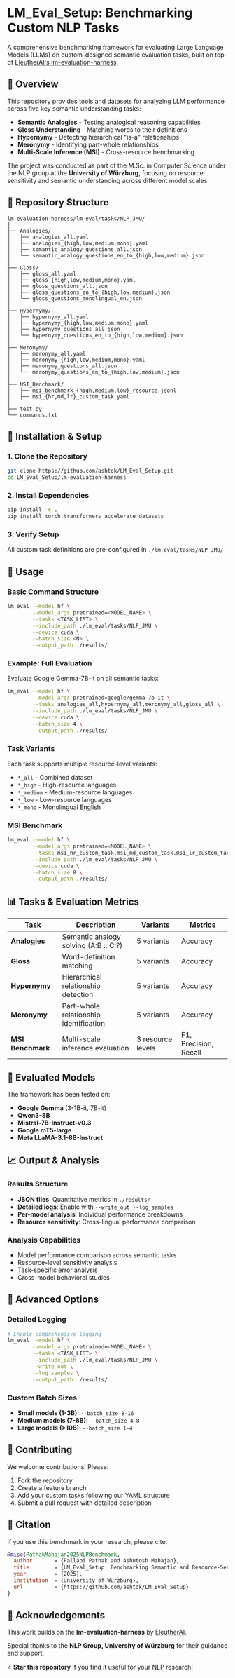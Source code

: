 # LM_Eval_Setup: Benchmarking Custom NLP Tasks

A comprehensive benchmarking framework for evaluating Large Language Models (LLMs) on custom-designed semantic evaluation tasks, built on top of [EleutherAI's lm-evaluation-harness](https://github.com/EleutherAI/lm-evaluation-harness).

## 🎯 Overview

This repository provides tools and datasets for analyzing LLM performance across five key semantic understanding tasks:
- **Semantic Analogies** - Testing analogical reasoning capabilities
- **Gloss Understanding** - Matching words to their definitions
- **Hypernymy** - Detecting hierarchical "is-a" relationships
- **Meronymy** - Identifying part-whole relationships
- **Multi-Scale Inference (MSI)** - Cross-resource benchmarking

The project was conducted as part of the M.Sc. in Computer Science under the NLP group at the **University of Würzburg**, focusing on resource sensitivity and semantic understanding across different model scales.

## 📁 Repository Structure

```
lm-evaluation-harness/lm_eval/tasks/NLP_JMU/
│
├── Analogies/
│   ├── analogies_all.yaml
│   ├── analogies_{high,low,medium,mono}.yaml
│   ├── semantic_analogy_questions_all.json
│   └── semantic_analogy_questions_en_to_{high,low,medium}.json
│
├── Gloss/
│   ├── gloss_all.yaml
│   ├── gloss_{high,low,medium,mono}.yaml
│   ├── gloss_questions_all.json
│   ├── gloss_questions_en_to_{high,low,medium}.json
│   └── gloss_questions_monolingual_en.json
│
├── Hypernymy/
│   ├── hypernymy_all.yaml
│   ├── hypernymy_{high,low,medium,mono}.yaml
│   ├── hypernymy_questions_all.json
│   └── hypernymy_questions_en_to_{high,low,medium}.json
│
├── Meronymy/
│   ├── meronymy_all.yaml
│   ├── meronymy_{high,low,medium,mono}.yaml
│   ├── meronymy_questions_all.json
│   └── meronymy_questions_en_to_{high,low,medium}.json
│
├── MSI_Benchmark/
│   ├── msi_benchmark_{high,medium,low}_resource.jsonl
│   ├── msi_{hr,md,lr}_custom_task.yaml
│
├── test.py
└── commands.txt
```

## 🔧 Installation & Setup

### 1. Clone the Repository
```bash
git clone https://github.com/ashtok/LM_Eval_Setup.git
cd LM_Eval_Setup/lm-evaluation-harness
```

### 2. Install Dependencies
```bash
pip install -e .
pip install torch transformers accelerate datasets
```

### 3. Verify Setup
All custom task definitions are pre-configured in `./lm_eval/tasks/NLP_JMU/`

## 🚀 Usage

### Basic Command Structure
```bash
lm_eval --model hf \
        --model_args pretrained=<MODEL_NAME> \
        --tasks <TASK_LIST> \
        --include_path ./lm_eval/tasks/NLP_JMU \
        --device cuda \
        --batch_size <N> \
        --output_path ./results/
```

### Example: Full Evaluation
Evaluate Google Gemma-7B-it on all semantic tasks:

```bash
lm_eval --model hf \
        --model_args pretrained=google/gemma-7b-it \
        --tasks analogies_all,hypernymy_all,meronymy_all,gloss_all \
        --include_path ./lm_eval/tasks/NLP_JMU \
        --device cuda \
        --batch_size 4 \
        --output_path ./results/
```

### Task Variants
Each task supports multiple resource-level variants:
- `*_all` - Combined dataset
- `*_high` - High-resource languages
- `*_medium` - Medium-resource languages  
- `*_low` - Low-resource languages
- `*_mono` - Monolingual English

### MSI Benchmark
```bash
lm_eval --model hf \
        --model_args pretrained=<MODEL_NAME> \
        --tasks msi_hr_custom_task,msi_md_custom_task,msi_lr_custom_task \
        --include_path ./lm_eval/tasks/NLP_JMU \
        --device cuda \
        --batch_size 8 \
        --output_path ./results/
```

## 📊 Tasks & Evaluation Metrics

| Task | Description | Variants | Metrics |
|------|-------------|----------|---------|
| **Analogies** | Semantic analogy solving (A:B :: C:?) | 5 variants | Accuracy |
| **Gloss** | Word-definition matching | 5 variants | Accuracy |
| **Hypernymy** | Hierarchical relationship detection | 5 variants | Accuracy |
| **Meronymy** | Part-whole relationship identification | 5 variants | Accuracy |
| **MSI Benchmark** | Multi-scale inference evaluation | 3 resource levels | F1, Precision, Recall |

## 🤖 Evaluated Models

The framework has been tested on:

- **Google Gemma** (3-1B-it, 7B-it)
- **Qwen3-8B**
- **Mistral-7B-Instruct-v0.3**
- **Google mT5-large**
- **Meta LLaMA-3.1-8B-Instruct**

## 📈 Output & Analysis

### Results Structure
- **JSON files**: Quantitative metrics in `./results/`
- **Detailed logs**: Enable with `--write_out --log_samples`
- **Per-model analysis**: Individual performance breakdowns
- **Resource sensitivity**: Cross-lingual performance comparison

### Analysis Capabilities
- Model performance comparison across semantic tasks
- Resource-level sensitivity analysis
- Task-specific error analysis
- Cross-model behavioral studies

## 🔄 Advanced Options

### Detailed Logging
```bash
# Enable comprehensive logging
lm_eval --model hf \
        --model_args pretrained=<MODEL_NAME> \
        --tasks <TASK_LIST> \
        --include_path ./lm_eval/tasks/NLP_JMU \
        --write_out \
        --log_samples \
        --output_path ./results/
```

### Custom Batch Sizes
- **Small models (1-3B)**: `--batch_size 8-16`
- **Medium models (7-8B)**: `--batch_size 4-8`
- **Large models (>10B)**: `--batch_size 1-4`

## 🤝 Contributing

We welcome contributions! Please:
1. Fork the repository
2. Create a feature branch
3. Add your custom tasks following our YAML structure
4. Submit a pull request with detailed description

## 📄 Citation

If you use this benchmark in your research, please cite:

```bibtex
@misc{PathakMahajan2025NLPBenchmark,
  author       = {Pallabi Pathak and Ashutosh Mahajan},
  title        = {LM_Eval_Setup: Benchmarking Semantic and Resource-Sensitive NLP Tasks},
  year         = {2025},
  institution  = {University of Würzburg},
  url          = {https://github.com/ashtok/LM_Eval_Setup}
}
```

## 🙏 Acknowledgements

This work builds on the **lm-evaluation-harness** by [EleutherAI](https://github.com/EleutherAI/lm-evaluation-harness). 

Special thanks to the **NLP Group, University of Würzburg** for their guidance and support.

⭐ **Star this repository** if you find it useful for your NLP research!
